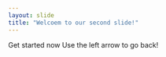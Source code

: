 ```yaml
---
layout: slide
title: "Welcoem to our second slide!"
---
```

Get started now
Use the left arrow to go back!
